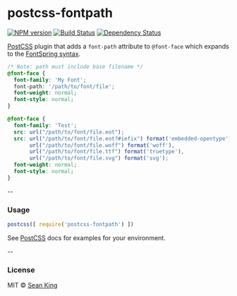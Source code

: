 # postcss-fontpath 
[![NPM version][npm-image]][npm-url] [![Build Status][travis-image]][travis-url] [![Dependency Status][daviddm-image]][daviddm-url]

[PostCSS] plugin that adds a `font-path` attribute to `@font-face` which expands to the [FontSpring syntax][fontspring].

```css
/* Note: path must include base filename */
@font-face {
  font-family: 'My Font';
  font-path: '/path/to/font/file';
  font-weight: normal;
  font-style: normal;
}
```

```css
@font-face {
  font-family: 'Test';
  src: url("/path/to/font/file.eot");
  src: url("/path/to/font/file.eot?#iefix") format('embedded-opentype'),
       url("/path/to/font/file.woff") format('woff'),
       url("/path/to/font/file.ttf") format('truetype'),
       url("/path/to/font/file.svg") format('svg');
  font-weight: normal;
  font-style: normal;
}
```

--

### Usage

```js
postcss([ require('postcss-fontpath') ])
```

See [PostCSS] docs for examples for your environment.

--

### License

MIT © [Sean King](http://simpla.io)

[npm-image]: https://badge.fury.io/js/postcss-fontpath.svg
[npm-url]: https://npmjs.org/package/postcss-fontpath
[travis-image]: https://travis-ci.org/seaneking/postcss-fontpath.svg?branch=master
[travis-url]: https://travis-ci.org/seaneking/postcss-fontpath
[daviddm-image]: https://david-dm.org/seaneking/postcss-fontpath.svg?theme=shields.io
[daviddm-url]: https://david-dm.org/seaneking/postcss-fontpath
[PostCSS]: https://github.com/postcss/postcss
[fontspring]: http://blog.fontspring.com/2011/02/the-new-bulletproof-font-face-syntax/

